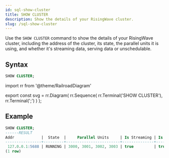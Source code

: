 ```yaml
---
id: sql-show-cluster
title: SHOW CLUSTER
description: Show the details of your RisingWave cluster.
slug: /sql-show-cluster
---
```


<head>
  <link rel="canonical" href="https://docs.risingwave.com/docs/current/sql-show-cluster/" />
</head>

Use the `SHOW CLUSTER` command to show the details of your RisingWave cluster, including the address of the cluster, its state, the parallel units it is using, and whether it's streaming data, serving data or unschedulable.

## Syntax

```sql
SHOW CLUSTER;
```

import rr from '@theme/RailroadDiagram'

export const svg = rr.Diagram(
rr.Sequence(
rr.Terminal('SHOW CLUSTER'),
rr.Terminal(';')
)
);

<Drawer SVG={svg} />

## Example

```sql
SHOW CLUSTER;
------RESULT
Addr            |  State  |     Parallel Units     | Is Streaming | Is Serving | Is Unschedulable
----------------+---------+------------------------+--------------+------------+------------------
 127.0.0.1:5688 | RUNNING | 3000, 3001, 3002, 3003 | true         | true       | false
(1 row)
```
